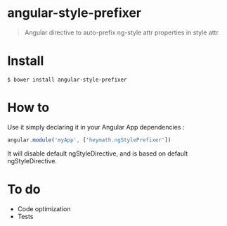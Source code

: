 angular-style-prefixer
======================

> Angular directive to auto-prefix ng-style attr properties in style attr.


Install
=======

``$ bower install angular-style-prefixer``

How to
======

Use it simply declaring it in your Angular App dependencies :
```javascript
angular.module('myApp', ['heymath.ngStylePrefixer'])
```
It will disable default ngStyleDirective, and is based on default ngStyleDirective.

To do
=====

- Code optimization
- Tests
